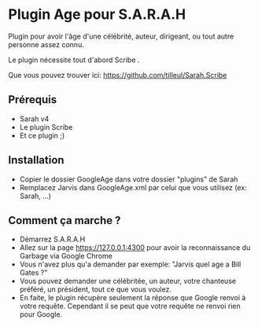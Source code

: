 ﻿Plugin Age pour S.A.R.A.H
=========================

Plugin pour avoir l'âge d'une célébrité, auteur, dirigeant, ou tout autre personne assez connu.

Le plugin nécessite tout d'abord Scribe .

Que vous pouvez trouver ici: https://github.com/tilleul/Sarah.Scribe

Prérequis
---------
- Sarah v4
- Le plugin Scribe
- Et ce plugin ;)

Installation
------------
- Copier le dossier GoogleAge dans votre dossier "plugins" de Sarah
- Remplacez Jarvis dans GoogleAge.xml par celui que vous utilisez (ex: Sarah, ...)

Comment ça marche ?
-------------------
- Démarrez S.A.R.A.H
- Allez sur la page https://127.0.0.1:4300 pour avoir la reconnaissance du Garbage via Google Chrome
- Vous n'avez plus qu'a demander par exemple: "Jarvis quel age a Bill Gates ?"
- Vous pouvez demander une célébritée, un auteur, votre chanteuse préféré, un président, tout ce que vous voulez.
- En faite, le plugin récupère seulement la réponse que Google renvoi à votre requête. Cependant il se peut que votre requête ne renvoi rien pour Google.